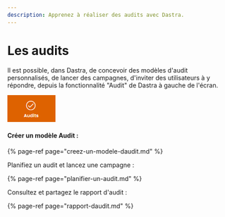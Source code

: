 ```yaml
---
description: Apprenez à réaliser des audits avec Dastra.
---
```


# Les audits

Il est possible, dans Dastra, de concevoir des modèles d'audit personnalisés, de lancer des campagnes, d'inviter des utilisateurs à y répondre, depuis la fonctionnalité "Audit" de Dastra à gauche de l'écran.

![](../../.gitbook/assets/image%20%28137%29.png)

#### Créer un modèle Audit :

{% page-ref page="creez-un-modele-daudit.md" %}

Planifiez un audit et lancez une campagne :

{% page-ref page="planifier-un-audit.md" %}

Consultez et partagez le rapport d'audit :

{% page-ref page="rapport-daudit.md" %}





